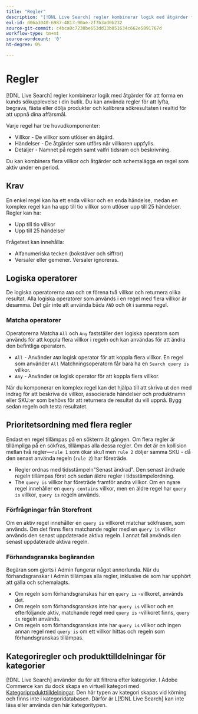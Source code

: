 ```yaml
---
title: "Regler"
description: "[!DNL Live Search] regler kombinerar logik med åtgärder för att forma shoppingupplevelsen."
exl-id: d06a3040-6987-4813-90ae-2f7b3ad0b232
source-git-commit: c4bca0c7238be653dd13b051634c662e5891767d
workflow-type: tm+mt
source-wordcount: '0'
ht-degree: 0%

---
```


# Regler

[!DNL Live Search] regler kombinerar logik med åtgärder för att forma en kunds sökupplevelse i din butik. Du kan använda regler för att lyfta, begrava, fästa eller dölja produkter och kalibrera sökresultaten i realtid för att uppnå dina affärsmål.

Varje regel har tre huvudkomponenter:

* Villkor - De villkor som utlöser en åtgärd.
* Händelser - De åtgärder som utförs när villkoren uppfylls.
* Detaljer - Namnet på regeln samt valfri tidsram och beskrivning.

Du kan kombinera flera villkor och åtgärder och schemalägga en regel som aktiv under en period.

## Krav

En enkel regel kan ha ett enda villkor och en enda händelse, medan en komplex regel kan ha upp till tio villkor som utlöser upp till 25 händelser.
Regler kan ha:

* Upp till tio villkor
* Upp till 25 händelser

Frågetext kan innehålla:

* Alfanumeriska tecken (bokstäver och siffror)
* Versaler eller gemener. Versaler ignoreras.

## Logiska operatorer

De logiska operatorerna `AND` och `OR` förena två villkor och returnera olika resultat. Alla logiska operatorer som används i en regel med flera villkor är desamma. Det går inte att använda båda `AND` och `OR` i samma regel.

### Matcha operatorer

Operatorerna Matcha `All` och `Any` fastställer den logiska operatorn som används för att koppla flera villkor i regeln och kan användas för att ändra den befintliga operatorn.

* `All` - Använder `AND` logisk operator för att koppla flera villkor. En regel som använder `All` Matchningsoperatorn får bara ha en `Search query is` villkor.
* `Any` - Använder `OR` logisk operator för att koppla flera villkor.

När du komponerar en komplex regel kan det hjälpa till att skriva ut den med indrag för att beskriva de villkor, associerade händelser och produktnamn eller SKU:er som behövs för att returnera de resultat du vill uppnå. Bygg sedan regeln och testa resultatet.

## Prioritetsordning med flera regler

Endast en regel tillämpas på en sökterm åt gången.
Om flera regler är tillämpliga på en sökfras, tillämpas alla dessa regler. Om det är en kollision mellan två regler—`rule 1` som ökar sku1 men `rule 2` döljer samma SKU - då den senast använda regeln (`rule 2`) har företräde.

* Regler ordnas med tidsstämpeln&quot;Senast ändrad&quot;. Den senast ändrade regeln tillämpas först och sedan äldre regler i tidsstämpelordning.
* The `query is` villkor har företräde framför andra villkor. Om en nyare regel innehåller en `query contains` villkor, men en äldre regel har `query is` villkor, `query is` regeln används.

### Förfrågningar från Storefront

Om en aktiv regel innehåller en `query is` villkoret matchar sökfrasen, som används. Om det finns flera matchande regler med en `query is` villkor används den senast uppdaterade aktiva regeln.
I annat fall används den senast uppdaterade aktiva regeln.

### Förhandsgranska begäranden

Begäran som gjorts i Admin fungerar något annorlunda. När du förhandsgranskar i Admin tillämpas alla regler, inklusive de som har upphört att gälla och schemalagts.

* Om regeln som förhandsgranskas har en `query is` -villkoret, används det.
* Om regeln som förhandsgranskas inte har `query is` villkor och en efterföljande aktiv, matchande regel med `query is` -villkoret finns, `query is` regeln används.
* Om regeln som förhandsgranskas inte har `query is` villkor och ingen annan regel med `query is` om ett villkor hittas och regeln som förhandsgranskas tillämpas.

## Kategoriregler och produkttilldelningar för kategorier

[!DNL Live Search] använder du för att filtrera efter kategorier.
I Adobe Commerce kan du dock skapa en virtuell kategori med [Kategoriprodukttilldelningar](https://experienceleague.adobe.com/docs/commerce-admin/catalog/categories/products-in-category/categories-product-assignments.html). Den här typen av kategori skapas vid körning och finns inte i kategoridatabasen. Därför är L[!DNL Live Search] kan inte läsa eller använda den här kategoritypen.
